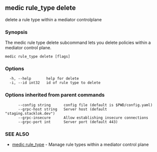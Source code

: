 ## medic rule_type delete

delete a rule type within a mediator controlplane

### Synopsis

The medic rule type delete subcommand lets you delete policies within a
mediator control plane.

```
medic rule_type delete [flags]
```

### Options

```
  -h, --help       help for delete
  -i, --id int32   id of rule type to delete
```

### Options inherited from parent commands

```
      --config string      config file (default is $PWD/config.yaml)
      --grpc-host string   Server host (default "staging.stacklok.dev")
      --grpc-insecure      Allow establishing insecure connections
      --grpc-port int      Server port (default 443)
```

### SEE ALSO

* [medic rule_type](medic_rule_type.md)	 - Manage rule types within a mediator control plane

